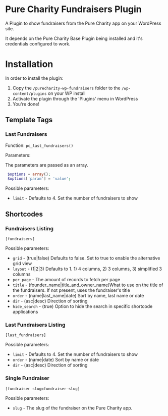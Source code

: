 # Pure Charity Fundraisers Plugin

A Plugin to show fundraisers from the Pure Charity app on your WordPress site.

It depends on the Pure Charity Base Plugin being installed and it's credentials configured to work.

# Installation

In order to install the plugin:

1. Copy the `/purecharity-wp-fundraisers` folder to the `/wp-content/plugins` on your WP install
2. Activate the plugin through the 'Plugins' menu in WordPress
3. You're done!

## Template Tags

### Last Fundraisers

Function: 
`pc_last_fundraisers()`

Parameters:

The parameters are passed as an array.

```php
 $options = array();
 $options['param'] = 'value';
```

Possible parameters:
* `limit` - Defaults to 4. Set the number of fundraisers to show

## Shortcodes

### Fundraisers Listing
`[fundraisers]`

Possible parameters:
* `grid` - (true|false) Defaults to false. Set to true to enable the alternative grid view
* `layout` - (1|2|3) Defaults to 1. 1) 4 columns, 2) 3 columns, 3) simplified 3 columns
* `per_page` - The amount of records to fetch per page
* `title` - (founder_name|title_and_owner_name)What to use on the title of the fundraisers. If not present, uses the fundraiser's title
* `order` - (name|last_name|date) Sort by name, last name or date
* `dir` - (asc|desc) Direction of sorting
* `hide_search` - (true) Option to hide the search in specific shortcode applications

### Last Fundraisers Listing
`[last_fundraisers]`

Possible parameters:
* `limit` - Defaults to 4. Set the number of fundraisers to show
* `order` - (name|date) Sort by name or date
* `dir` - (asc|desc) Direction of sorting

### Single Fundraiser
`[fundraiser slug=fundraiser-slug]`

Possible parameters:
* `slug` - The slug of the fundraiser on the Pure Charity app.


